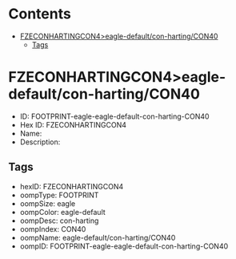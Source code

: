 



Contents
========

* [FZECONHARTINGCON4>eagle-default/con-harting/CON40](#fzeconhartingcon4eagle-defaultcon-hartingcon40)
	* [Tags](#tags)

# FZECONHARTINGCON4>eagle-default/con-harting/CON40

- ID: FOOTPRINT-eagle-eagle-default-con-harting-CON40
- Hex ID: FZECONHARTINGCON4
- Name: 
- Description: 

## Tags

- hexID: FZECONHARTINGCON4
- oompType: FOOTPRINT
- oompSize: eagle
- oompColor: eagle-default
- oompDesc: con-harting
- oompIndex: CON40
- oompName: eagle-default/con-harting/CON40
- oompID: FOOTPRINT-eagle-eagle-default-con-harting-CON40
